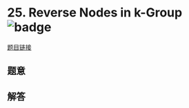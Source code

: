 # 25. Reverse Nodes in k-Group ![badge](https://img.shields.io/badge/-hard-red?style=flat-square)

[题目链接](https://leetcode.com/problems/reverse-nodes-in-k-group)

## 题意

## 解答

